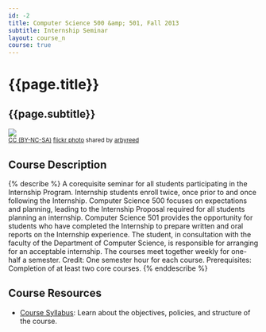 ```yaml
---
id: -2
title: Computer Science 500 &amp; 501, Fall 2013
subtitle: Internship Seminar
layout: course_n
course: true
---
```


# {{page.title}}
## {{page.subtitle}}

<a title="Doughnuts on a Wire" href="http://flickr.com/photos/19779889@N00/3370979538"><img class="img-responsive-tight" src="http://farm4.static.flickr.com/3544/3370979538_813a18a6c9_z.jpg" /></a><br /><small><a href="http://creativecommons.org/licenses/by-nc-sa/2.0/">CC (BY-NC-SA)</a> <a title="Doughnuts on a Wire" href="http://flickr.com/photos/19779889@N00/3370979538">flickr photo</a> shared by <a href="http://flickr.com/people/19779889@N00">arbyreed</a></small>

## Course Description

{% describe %}
A corequisite seminar for all students participating in the Internship Program.
Internship students enroll twice, once prior to and once following the
Internship. Computer Science 500 focuses on expectations and planning, leading
to the Internship Proposal required for all students planning an internship.
Computer Science 501 provides the opportunity for students who have completed
the Internship to prepare written and oral reports on the Internship
experience. The student, in consultation with the faculty of the Department of
Computer Science, is responsible for arranging for an acceptable internship.
The courses meet together weekly for one-half a semester. Credit: One semester
hour for each course. Prerequisites: Completion of at least two core courses.
{% enddescribe %}

## Course Resources

<ul class="fa-ul">

<li><i class="fa-li fa fa-arrow-right"></i><a href="{{site.baseurl}}teaching/cs500501F2013/provide/syllabus/cs500501-syllabus.pdf"
class="major">Course Syllabus</a>: Learn about the objectives, policies, and structure of the course.

</ul>
